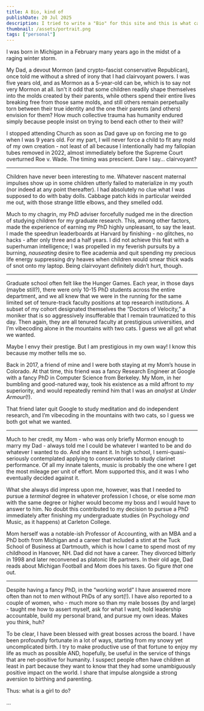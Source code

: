 ```yaml
---
title: A Bio, kind of
publishDate: 20 Jul 2025
description: I tried to write a "Bio" for this site and this is what came out. lmao
thumbnail: /assets/portrait.png
tags: ["personal"]
---
```


I was born in Michigan in a February many years ago in the midst of a raging winter storm.

My Dad, a devout Mormon (and crypto-fascist conservative Republican), once told me without a shred of irony that I had clairvoyant powers. I was five years old, and as Mormon as a 5-year-old can be, which is to say not very Mormon at all. Isn't it odd that some children readily shape themselves into the molds created by their parents, while others spend their entire lives breaking free from those same molds, and still others remain perpetually torn between their true identity and the one their parents (and others) envision for them? How much collective trauma has humanity endured simply because people insist on trying to bend each other to their will?

I stopped attending Church as soon as Dad gave up on forcing me to go when I was 9 years old. For my part, I will never force a child to fit any mold of my own creation \- not least of all because I intentionally had my fallopian tubes removed in 2022, almost immediately before the Supreme Court overturned Roe v. Wade. The timing was prescient. Dare I say… clairvoyant?

---

Children have never been interesting to me. Whatever nascent maternal impulses show up in some children utterly failed to materialize in my youth (nor indeed at any point thereafter). I had absolutely no clue what I was supposed to do with baby dolls. Cabbage patch kids in particular weirded me out, with those strange little elbows, and they smelled odd.

Much to my chagrin, my PhD adviser forcefully nudged me in the direction of studying children for my graduate research. This, among other factors, made the experience of earning my PhD highly unpleasant, to say the least. I made the speedrun leaderboards at Harvard by finishing \- no glitches, no hacks \- after only three and a half years. I did not achieve this feat with a superhuman intelligence; I was propelled in my feverish pursuits by a burning, _nauseating_ desire to flee academia and quit spending my precious life energy suppressing dry heaves when children would smear thick wads of snot onto my laptop. Being clairvoyant definitely didn’t hurt, though.

---

Graduate school often felt like the Hunger Games. Each year, in those days (maybe still?), there were only 10-15 PhD students across the entire department, and we all knew that we were in the running for the same limited set of tenure-track faculty positions at top research institutions. A subset of my cohort designated themselves the “Doctors of Velocity,” a moniker that is so aggressively insufferable that I remain traumatized to this day. Then again, they are all tenured faculty at prestigious universities, and I’m vibecoding alone in the mountains with two cats. I guess we all got what we wanted.

Maybe I envy their prestige. But I am prestigious in my own way\! I know this because my mother tells me so.

Back in 2017, a friend of mine and I were both staying at my Mom’s house in Colorado. At that time, this friend was a fancy Research Engineer at Google with a fancy PhD in Computer Science from Berkeley. My Mom, in her bumbling and good-natured way, took his existence as a mild affront to *my* superiority, and would repeatedly remind him that I was an *analyst* at *Under Armour*(\!).

That friend later quit Google to study meditation and do independent research, and I’m vibecoding in the mountains with two cats, so I guess we both got what we wanted.

---

Much to her credit, my Mom - who was only briefly Mormon enough to marry my Dad - always told me I could be whatever I wanted to be and do whatever I wanted to do. And she meant it. In high school, I semi-quasi-seriously contemplated applying to conservatories to study clarinet performance. Of all my innate talents, music is probably the one where I get the most mileage per unit of effort. Mom supported this, and it was I who eventually decided against it.

What she always did impress upon me, however, was that I needed to pursue a _terminal_ degree in whatever profession I chose, or else some *man* with the same degree or higher would become my boss and I would have to answer to him. No doubt this contributed to my decision to pursue a PhD immediately after finishing my undergraduate studies (in Psychology _and_ Music, as it happens) at Carleton College.

Mom herself was a notable-ish Professor of Accounting, with an MBA and a PhD both from Michigan and a career that included a stint at the Tuck School of Business at Dartmouth, which is how I came to spend most of my childhood in Hanover, NH. Dad did not have a career. They divorced bitterly in 1998 and later reconvened as platonic life partners. In their old age, Dad reads about Michigan Football and Mom does his taxes. Go figure *that* one out.

---

Despite having a fancy PhD, in the “working world” I have answered more often than not to *men* without PhDs of any sort(\!). I have also reported to a couple of women, who \- much more so than my male bosses (by and large) \- taught me how to assert myself, ask for what I want, hold leadership accountable, build my personal brand, and pursue my own ideas. Makes you think, huh?

To be clear, I have been blessed with great bosses across the board. I have been profoundly fortunate in a lot of ways, starting from my snowy yet uncomplicated birth. I try to make productive use of that fortune to enjoy my life as much as possible AND, hopefully, be useful in the service of things that are net-positive for humanity. I suspect people often have children at least in part because they want to know that they had some unambiguously positive impact on the world. I share that impulse alongside a strong aversion to birthing and parenting.

Thus: what is a girl to do?

...